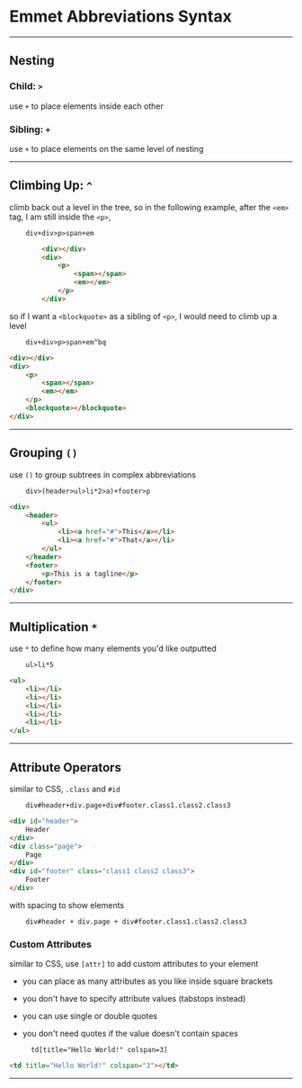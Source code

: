 # Emmet Abbreviations Syntax


___
## Nesting

### Child: `>`
use `+` to place elements inside each other


### Sibling: `+`
use `+` to place elements on the same level of nesting



___

## Climbing Up: `^`
climb back out a level in the tree, so in the following example, after the `<em>` tag, I am still inside the `<p>`, 

		div+div>p>span+em

```html
		<div></div>
		<div>
			<p>
				<span></span>
				<em></em>
			</p>
		</div>
```

so if I want a `<blockquote>` as a sibling of `<p>`, I would need to climb up a level

		div+div>p>span+em^bq

```html
<div></div>
<div>
	<p>
		<span></span>
		<em></em>
	</p>
	<blockquote></blockquote>
</div>
```

___
## Grouping `()`
use `()` to group subtrees in complex abbreviations

		div>(header>ul>li*2>a)+footer>p

```html
<div>
	<header>
		<ul>
			<li><a href="#">This</a></li>
			<li><a href="#">That</a></li>
		</ul>
	</header>
	<footer>
		<p>This is a tagline</p>
	</footer>
</div>
```

___

## Multiplication `*`
use `*` to define how many elements you'd like outputted

		ul>li*5

```html
<ul>
	<li></li>
	<li></li>
	<li></li>
	<li></li>
	<li></li>
</ul>
```

___

## Attribute Operators
similar to CSS, `.class` and `#id`

		div#header+div.page+div#footer.class1.class2.class3


```html
<div id="header">
	Header
</div>
<div class="page">
	Page
</div>
<div id="footer" class="class1 class2 class3">
	Footer
</div>
```

with spacing to show elements

		div#header + div.page + div#footer.class1.class2.class3


### Custom Attributes
similar to CSS, use `[attr]` to add custom attributes to your element

* you can place as many attributes as you like inside square brackets
* you don't have to specify attribute values (tabstops instead)
* you can use single or double quotes
* you don't need quotes if the value doesn't contain spaces

		td[title="Hello World!" colspan=3]

```html
<td title="Hello World!" colspan="3"></td>
```

___





























